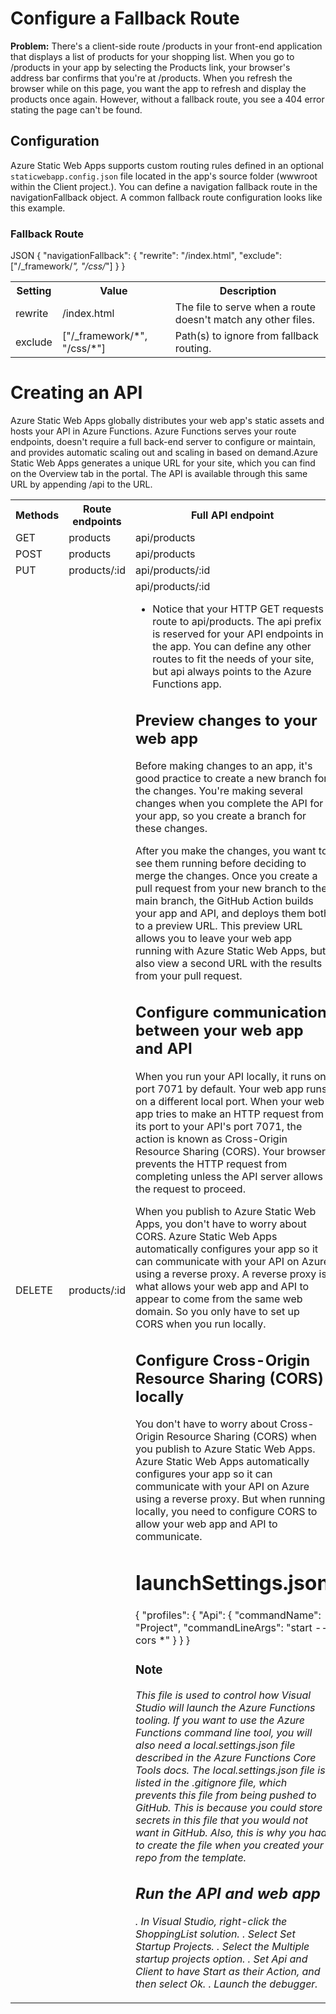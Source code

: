 # Configure a Fallback Route
<b>Problem:</b> There's a client-side route /products in your front-end application that displays a list of products for your shopping list. When you go to /products in your app by selecting the Products link, your browser's address bar confirms that you're at /products. When you refresh the browser while on this page, you want the app to refresh and display the products once again. However, without a fallback route, you see a 404 error stating the page can't be found.

## Configuration

Azure Static Web Apps supports custom routing rules defined in an optional <code>staticwebapp.config.json</code> file located in the app's source folder (wwwroot within the Client project.). You can define a navigation fallback route in the navigationFallback object. A common fallback route configuration looks like this example.

### Fallback Route
JSON
{
  "navigationFallback": {
    "rewrite": "/index.html",
    "exclude": ["/_framework/*", "/css/*"]
  }
}
<table>
 <tr>
  <th>Setting</th>
  <th>Value</th>
  <th>Description</th>
 </tr>
 <tr>
  <td>rewrite</td>
  <td>/index.html</td>
  <td>The file to serve when a route doesn't match any other files.</td>
 </tr>
 <tr>
  <td>exclude</td>
  <td>["/_framework/*", "/css/*"]</td>
  <td>Path(s) to ignore from fallback routing.</td>
 </tr>
</table>

# Creating an API
Azure Static Web Apps globally distributes your web app's static assets and hosts your API in Azure Functions. Azure Functions serves your route endpoints, doesn't require a full back-end server to configure or maintain, and provides automatic scaling out and scaling in based on demand.Azure Static Web Apps generates a unique URL for your site, which you can find on the Overview tab in the portal. The API is available through this same URL by appending /api to the URL.

<table>
 <tr>
  <th>Methods
  <th>Route endpoints
  <th>Full API endpoint
 <tr>
 	<td>GET
 	<td>products
 	<td>api/products
 <tr>
  <td>POST
  <td>products
  <td>api/products
 <tr>
  <td>PUT
  <td>products/:id
  <td>api/products/:id
 <tr>
  <td>DELETE
  <td>products/:id
  <td>api/products/:id

- Notice that your HTTP GET requests route to api/products. The api prefix is reserved for your API endpoints in the app. You can define any other routes to fit the needs of your site, but api always points to the Azure Functions app.

## Preview changes to your web app
Before making changes to an app, it's good practice to create a new branch for the changes. You're making several changes when you complete the API for your app, so you create a branch for these changes.

After you make the changes, you want to see them running before deciding to merge the changes. Once you create a pull request from your new branch to the main branch, the GitHub Action builds your app and API, and deploys them both to a preview URL. This preview URL allows you to leave your web app running with Azure Static Web Apps, but also view a second URL with the results from your pull request.

## Configure communication between your web app and API
When you run your API locally, it runs on port 7071 by default. Your web app runs on a different local port. When your web app tries to make an HTTP request from its port to your API's port 7071, the action is known as Cross-Origin Resource Sharing (CORS). Your browser prevents the HTTP request from completing unless the API server allows the request to proceed.

When you publish to Azure Static Web Apps, you don't have to worry about CORS. Azure Static Web Apps automatically configures your app so it can communicate with your API on Azure using a reverse proxy. A reverse proxy is what allows your web app and API to appear to come from the same web domain. So you only have to set up CORS when you run locally.

## Configure Cross-Origin Resource Sharing (CORS) locally
You don't have to worry about Cross-Origin Resource Sharing (CORS) when you publish to Azure Static Web Apps. Azure Static Web Apps automatically configures your app so it can communicate with your API on Azure using a reverse proxy. But when running locally, you need to configure CORS to allow your web app and API to communicate.

# launchSettings.json
{
    "profiles": {
        "Api": {
            "commandName": "Project",
            "commandLineArgs": "start --cors *"
        }
    }
}
	
### Note

<i>This file is used to control how Visual Studio will launch the Azure Functions tooling. If you want to use the Azure Functions command line tool, you will also need a local.settings.json file described in the Azure Functions Core Tools docs. The local.settings.json file is listed in the .gitignore file, which prevents this file from being pushed to GitHub. This is because you could store secrets in this file that you would not want in GitHub. Also, this is why you had to create the file when you created your repo from the template.


## Run the API and web app

. In Visual Studio, right-click the ShoppingList solution.
. Select Set Startup Projects.
. Select the Multiple startup projects option.
. Set Api and Client to have Start as their Action, and then select Ok.
. Launch the debugger.
		
		